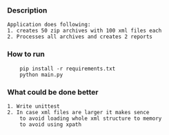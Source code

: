 ### Description
    Application does following:
    1. creates 50 zip archives with 100 xml files each
    2. Processes all archives and creates 2 reports

### How to run
```
    pip install -r requirements.txt
    python main.py
```

### What could be done better 
    1. Write unittest
    2. In case xml files are larger it makes sence
        to avoid loading whole xml structure to memory 
        to avoid using xpath
